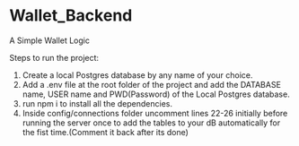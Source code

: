 # Wallet_Backend
A Simple Wallet Logic

Steps to run the project:
1. Create a local Postgres database by any name of your choice.
2. Add a .env file at the root folder of the project and add the DATABASE name, USER name and PWD(Password) of the Local Postgres database.
3. run npm i to install all the dependencies.
4. Inside config/connections folder uncomment lines 22-26 initially before running the server once to add the tables to your dB automatically for the fist time.(Comment it back after its done)

